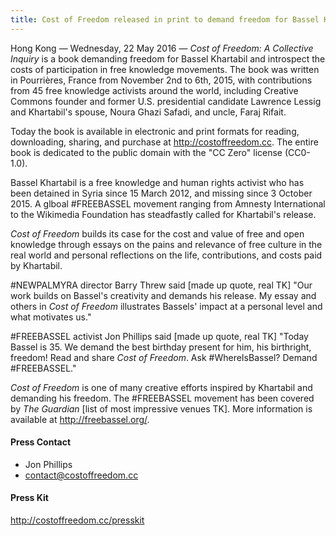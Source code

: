 ```yaml
---
title: Cost of Freedom released in print to demand freedom for Bassel Khartabil and introspect the costs of participation in free knowledge movements
---
```


Hong Kong — Wednesday, 22 May 2016 — *Cost of Freedom: A Collective Inquiry* is a book demanding freedom for Bassel Khartabil and introspect the costs of participation in free knowledge movements. The book was written in Pourrières, France from November 2nd to 6th, 2015, with contributions from 45 free knowledge activists around the world, including Creative Commons founder and former U.S. presidential candidate Lawrence Lessig and Khartabil's spouse, Noura Ghazi Safadi, and uncle, Faraj Rifait.

Today the book is available in electronic and print formats for reading, downloading, sharing, and purchase at <http://costoffreedom.cc>. The entire book is dedicated to the public domain with the "CC Zero" license (CC0-1.0).

Bassel Khartabil is a free knowledge and human rights activist who has been detained in Syria since 15 March 2012, and missing since 3 October 2015. A glboal #FREEBASSEL movement ranging from Amnesty International to the Wikimedia Foundation has steadfastly called for Khartabil's release.

*Cost of Freedom* builds its case for the cost and value of free and open knowledge through essays on the pains and relevance of free culture in the real world and personal reflections on the life, contributions, and costs paid by Khartabil.

&#35;NEWPALMYRA director Barry Threw said [made up quote, real TK] "Our work builds on Bassel's creativity and demands his release. My essay and others in *Cost of Freedom* illustrates Bassels' impact at a personal level and what motivates us."

&#35;FREEBASSEL activist Jon Phillips said [made up quote, real TK] "Today Bassel is 35. We demand the best birthday present for him, his birthright, freedom! Read and share *Cost of Freedom*. Ask #WhereIsBassel? Demand #FREEBASSEL."

*Cost of Freedom* is one of many creative efforts inspired by Khartabil and demanding his freedom. The #FREEBASSEL movement has been covered by *The Guardian* [list of most impressive venues TK]. More information is available at <http://freebassel.org/>.

#### Press Contact

- Jon Phillips
- contact@costoffreedom.cc

#### Press Kit

<http://costoffreedom.cc/presskit>
